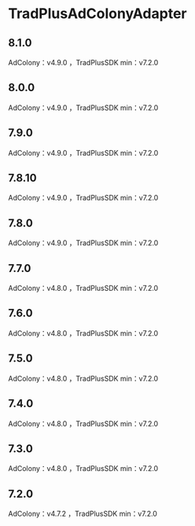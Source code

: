 # TradPlusAdColonyAdapter

## 8.1.0

AdColony：v4.9.0 ，TradPlusSDK min：v7.2.0

## 8.0.0

AdColony：v4.9.0 ，TradPlusSDK min：v7.2.0

## 7.9.0

AdColony：v4.9.0 ，TradPlusSDK min：v7.2.0

## 7.8.10

AdColony：v4.9.0 ，TradPlusSDK min：v7.2.0

## 7.8.0

AdColony：v4.9.0 ，TradPlusSDK min：v7.2.0

## 7.7.0

AdColony：v4.8.0 ，TradPlusSDK min：v7.2.0

## 7.6.0

AdColony：v4.8.0 ，TradPlusSDK min：v7.2.0

## 7.5.0

AdColony：v4.8.0 ，TradPlusSDK min：v7.2.0

## 7.4.0

AdColony：v4.8.0 ，TradPlusSDK min：v7.2.0

## 7.3.0

AdColony：v4.8.0 ，TradPlusSDK min：v7.2.0

## 7.2.0

AdColony：v4.7.2 ，TradPlusSDK min：v7.2.0